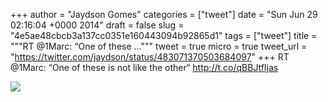 
+++
author = "Jaydson Gomes"
categories = ["tweet"]
date = "Sun Jun 29 02:16:04 +0000 2014"
draft = false
slug = "4e5ae48cbcb3a137cc0351e160443094b92865d1"
tags = ["tweet"]
title = """RT @1Marc: “One of these ..."""
tweet = true
micro = true
tweet_url = "https://twitter.com/jaydson/status/483071370503684097"
+++
RT @1Marc: “One of these is not like the other“ http://t.co/qBBJtfIjas

![](/images/tweet-media/483071370503684097-BrQ0H54CEAETVI0.png)